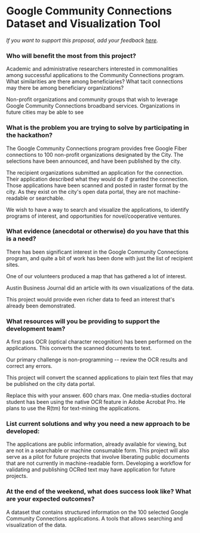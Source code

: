 # Google Community Connections Dataset and Visualization Tool

*If you want to support this proposal, add your feedback [here](https://github.com/open-austin/hackathon-ideas/issues/10).*


### Who will benefit the most from this project?

Academic and administrative researchers interested in commonalities among successful applications to the Community Connections program. What similarities are there among beneficiaries? What tacit connections may there be among beneficiary organizations?

Non-profit organizations and community groups that wish to leverage Google Community Connections broadband services. Organizations in future cities may be able to see 


### What is the problem you are trying to solve by participating in the hackathon?

The Google Community Connections program provides free Google Fiber
connections to 100 non-profit organizations designated by the City. The
selections have been announced, and have been published by the city.

The recipient organizations submitted an application for the connection.
Their application described what they would do if granted the connection.
Those applications have been scanned and posted in raster format by the city. As they exist on the city's open data portal, they are not machine-readable or searchable.

We wish to have a way to search and visualize the applications, to identify
programs of interest, and opportunities for novel/cooperative ventures.


### What evidence (anecdotal or otherwise) do you have that this is a need?

There has been significant interest in the Google Community Connections
program, and quite a bit of work has been done with just the list of
recipient sites.

One of our volunteers produced a map that has gathered a lot of interest.

Austin Business Journal did an article with its own visualizations of the
data.

This project would provide even richer data to feed an interest that's
already been demonstrated.


### What resources will you be providing to support the development team?

A first pass OCR (optical character recognition) has been performed on
the applications.  This converts the scanned documents to text.

Our primary challenge is non-programming -- review the OCR results and
correct any errors.

This project will convert the scanned applications to plain text files that may be published on the city data portal.

Replace this with your answer. 600 chars max.
One media-studies doctoral student has been using the native OCR feature in Adobe Acrobat Pro. He plans to use the R(tm) for text-mining the applications. 


### List current solutions and why you need a new approach to be developed:

The applications are public information, already available for viewing, but are not in a searchable
or machine consumable form. This project will also serve as a pilot for future projects that involve liberating public documents that are not currently in machine-readable form. Developing a workflow for validating and publishing OCRed text may have application for future projects.


### At the end of the weekend, what does success look like? What are your expected outcomes?

A dataset that contains structured information on the 100 selected Google Community Connections
applications. A tools that allows searching and visualization of the data.


